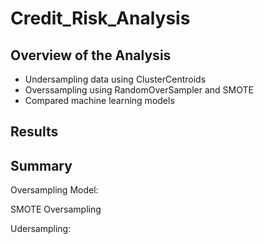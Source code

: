 # Credit_Risk_Analysis
## Overview of the Analysis
* Undersampling data using ClusterCentroids
* Overssampling using RandomOverSampler and SMOTE
* Compared machine learning models

## Results


## Summary 

Oversampling Model:




SMOTE Oversampling


Udersampling:


